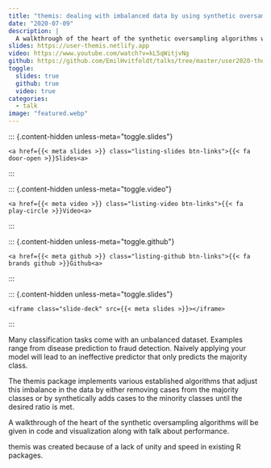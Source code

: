 ```yaml
---
title: "themis: dealing with imbalanced data by using synthetic oversampling"
date: "2020-07-09"
description: |
  A walkthrough of the heart of the synthetic oversampling algorithms will be given in code and visualization along with talk about performance.
slides: https://user-themis.netlify.app
video: https://www.youtube.com/watch?v=kL5qWitjvNg
github: https://github.com/EmilHvitfeldt/talks/tree/master/user2020-themis
toggle:
  slides: true
  github: true
  video: true
categories:
  - talk
image: "featured.webp"
---
```





::: {.content-hidden unless-meta="toggle.slides"}



```{=html}
<a href={{< meta slides >}} class="listing-slides btn-links">{{< fa door-open >}}Slides<a>
```



:::

::: {.content-hidden unless-meta="toggle.video"}



```{=html}
<a href={{< meta video >}} class="listing-video btn-links">{{< fa play-circle >}}Video<a>
```



:::

::: {.content-hidden unless-meta="toggle.github"}



```{=html}
<a href={{< meta github >}} class="listing-github btn-links">{{< fa brands github >}}Github<a>
```



:::

::: {.content-hidden unless-meta="toggle.slides"}



```{=html}
<iframe class="slide-deck" src={{< meta slides >}}></iframe>
```



:::



Many classification tasks come with an unbalanced dataset. Examples range from disease prediction to fraud detection. Naively applying your model will lead to an ineffective predictor that only predicts the majority class.

The themis package implements various established algorithms that adjust this imbalance in the data by either removing cases from the majority classes or by synthetically adds cases to the minority classes until the desired ratio is met.

A walkthrough of the heart of the synthetic oversampling algorithms will be given in code and visualization along with talk about performance.

themis was created because of a lack of unity and speed in existing R packages.
